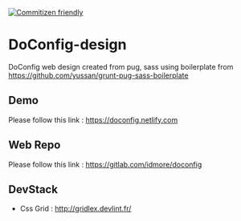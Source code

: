 [![Commitizen friendly](https://img.shields.io/badge/commitizen-friendly-brightgreen.svg)](http://commitizen.github.io/cz-cli/)

# DoConfig-design
DoConfig web design created from pug, sass using boilerplate from https://github.com/yussan/grunt-pug-sass-boilerplate

## Demo 
Please follow this link : https://doconfig.netlify.com

## Web Repo
Please follow this link : https://gitlab.com/idmore/doconfig

## DevStack
- Css Grid : http://gridlex.devlint.fr/

